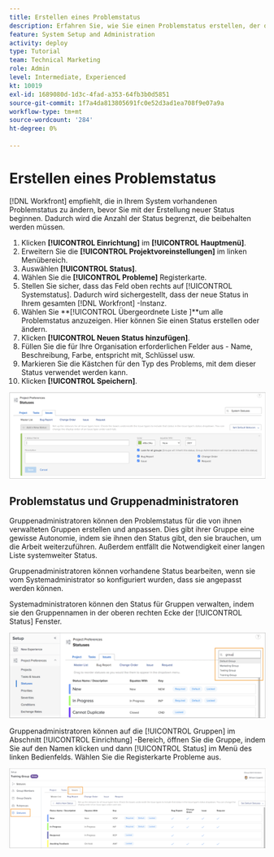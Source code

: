 ```yaml
---
title: Erstellen eines Problemstatus
description: Erfahren Sie, wie Sie einen Problemstatus erstellen, der den Anforderungen der Workflows Ihres Unternehmens gerecht wird.
feature: System Setup and Administration
activity: deploy
type: Tutorial
team: Technical Marketing
role: Admin
level: Intermediate, Experienced
kt: 10019
exl-id: 1689080d-1d3c-4fad-a353-64fb3b0d5851
source-git-commit: 1f7a4da813805691fc0e52d3ad1ea708f9e07a9a
workflow-type: tm+mt
source-wordcount: '284'
ht-degree: 0%

---
```


# Erstellen eines Problemstatus

[!DNL Workfront] empfiehlt, die in Ihrem System vorhandenen Problemstatus zu ändern, bevor Sie mit der Erstellung neuer Status beginnen. Dadurch wird die Anzahl der Status begrenzt, die beibehalten werden müssen.

1. Klicken **[!UICONTROL Einrichtung]** im **[!UICONTROL Hauptmenü]**.
1. Erweitern Sie die **[!UICONTROL Projektvoreinstellungen]** im linken Menübereich.
1. Auswählen **[!UICONTROL Status]**.
1. Wählen Sie die **[!UICONTROL Probleme]** Registerkarte.
1. Stellen Sie sicher, dass das Feld oben rechts auf [!UICONTROL Systemstatus]. Dadurch wird sichergestellt, dass der neue Status in Ihrem gesamten [!DNL Workfront] -Instanz.
1. Wählen Sie **[!UICONTROL Übergeordnete Liste ]**um alle Problemstatus anzuzeigen. Hier können Sie einen Status erstellen oder ändern.
1. Klicken **[!UICONTROL Neuen Status hinzufügen]**.
1. Füllen Sie die für Ihre Organisation erforderlichen Felder aus - Name, Beschreibung, Farbe, entspricht mit, Schlüssel usw.
1. Markieren Sie die Kästchen für den Typ des Problems, mit dem dieser Status verwendet werden kann.
1. Klicken **[!UICONTROL Speichern]**.

![Neues Statusfenster auf [!UICONTROL Status] page](assets/admin-fund-create-issue-status.png)

## Problemstatus und Gruppenadministratoren

Gruppenadministratoren können den Problemstatus für die von ihnen verwalteten Gruppen erstellen und anpassen. Dies gibt ihrer Gruppe eine gewisse Autonomie, indem sie ihnen den Status gibt, den sie brauchen, um die Arbeit weiterzuführen. Außerdem entfällt die Notwendigkeit einer langen Liste systemweiter Status.

Gruppenadministratoren können vorhandene Status bearbeiten, wenn sie vom Systemadministrator so konfiguriert wurden, dass sie angepasst werden können.

Systemadministratoren können den Status für Gruppen verwalten, indem sie den Gruppennamen in der oberen rechten Ecke der [!UICONTROL Status] Fenster.

![Menü &quot;Gruppenliste&quot; [!UICONTROL Status] page](assets/admin-fund-change-group-master-list.png)

Gruppenadministratoren können auf die [!UICONTROL Gruppen] im Abschnitt [!UICONTROL Einrichtung] -Bereich, öffnen Sie die Gruppe, indem Sie auf den Namen klicken und dann [!UICONTROL Status] im Menü des linken Bedienfelds. Wählen Sie die Registerkarte Probleme aus.

![[!UICONTROL Status] Abschnitt [!UICONTROL Gruppe] page](assets/admin-fund-group-issue-statuses.png)

<!---
For detailed information on how managing statuses can be done by group administrators, see these articles:
Create and customize group statuses
Group administrators
--->

<!---
learn more URLs
Issue statuses
Create and customize system-wide statuses
--->
